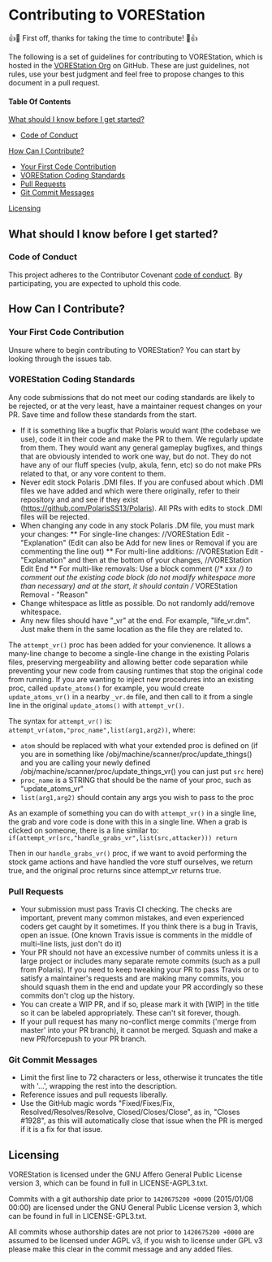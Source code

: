# Contributing to VOREStation

:+1::tada: First off, thanks for taking the time to contribute! :tada::+1:

The following is a set of guidelines for contributing to VOREStation, which is hosted in the [VOREStation Org](https://github.com/VOREStation) on GitHub.
These are just guidelines, not rules, use your best judgment and feel free to propose changes to this document in a pull request.

#### Table Of Contents

[What should I know before I get started?](#what-should-i-know-before-i-get-started)
  * [Code of Conduct](#code-of-conduct)

[How Can I Contribute?](#how-can-i-contribute)
  * [Your First Code Contribution](#your-first-code-contribution)
  * [VOREStation Coding Standards](#vorestation-coding-standards)
  * [Pull Requests](#pull-requests)
  * [Git Commit Messages](#git-commit-messages)

[Licensing](#Licensing)


## What should I know before I get started?

### Code of Conduct

This project adheres to the Contributor Covenant [code of conduct](CODE_OF_CONDUCT.md).
By participating, you are expected to uphold this code.

## How Can I Contribute?

### Your First Code Contribution

Unsure where to begin contributing to VOREStation? You can start by looking through the issues tab.

### VOREStation Coding Standards

Any code submissions that do not meet our coding standards are likely to be rejected, or at the very least, have a maintainer request changes on your PR. Save time and follow these standards from the start.

* If it is something like a bugfix that Polaris would want (the codebase we use), code it in their code and make the PR to them. We regularly update from them. They would want any general gameplay bugfixes, and things that are obviously intended to work one way, but do not. They do not have any of our fluff species (vulp, akula, fenn, etc) so do not make PRs related to that, or any vore content to them.
* Never edit stock Polaris .DMI files. If you are confused about which .DMI files we have added and which were there originally, refer to their repository and and see if they exist (https://github.com/PolarisSS13/Polaris). All PRs with edits to stock .DMI files will be rejected.
* When changing any code in any stock Polaris .DM file, you must mark your changes:
** For single-line changes: //VOREStation Edit - "Explanation" (Edit can also be Add for new lines or Removal if you are commenting the line out)
** For multi-line additions: //VOREStation Edit - "Explanation" and then at the bottom of your changes, //VOREStation Edit End
** For multi-like removals: Use a block comment (/* xxx */) to comment out the existing code block (do not modify whitespace more than necessary) and at the start, it should contain /* VOREStation Removal - "Reason"
* Change whitespace as little as possible. Do not randomly add/remove whitespace.
* Any new files should have "_vr" at the end. For example, "life_vr.dm". Just make them in the same location as the file they are related to.

The `attempt_vr()` proc has been added for your convienence. It allows a many-line change to become a single-line change in the existing Polaris files, preserving mergeability and allowing better code separation while preventing your new code from causing runtimes that stop the original code from running. If you are wanting to inject new procedures into an existing proc, called `update_atoms()` for example, you would create `update_atoms_vr()` in a nearby `_vr.dm` file, and then call to it from a single line in the original `update_atoms()` with `attempt_vr()`.

The syntax for `attempt_vr()` is: `attempt_vr(atom,"proc_name",list(arg1,arg2))`, where:
* `atom` should be replaced with what your extended proc is defined on (if you are in something like /obj/machine/scanner/proc/update_things() and you are calling your newly defined /obj/machine/scanner/proc/update_things_vr() you can just put `src` here)
* `proc_name` is a STRING that should be the name of your proc, such as "update_atoms_vr"
* `list(arg1,arg2)` should contain any args you wish to pass to the proc

As an example of something you can do with `attempt_vr()` in a single line, the grab and vore code is done with this in a single line. When a grab is clicked on someone, there is a line similar to:
`if(attempt_vr(src,"handle_grabs_vr",list(src,attacker))) return`

Then in our `handle_grabs_vr()` proc, if we want to avoid performing the stock game actions and have handled the vore stuff ourselves, we return true, and the original proc returns since attempt_vr returns true.

### Pull Requests

* Your submission must pass Travis CI checking. The checks are important, prevent many common mistakes, and even experienced coders get caught by it sometimes. If you think there is a bug in Travis, open an issue. (One known Travis issue is comments in the middle of multi-line lists, just don't do it)
* Your PR should not have an excessive number of commits unless it is a large project or includes many separate remote commits (such as a pull from Polaris). If you need to keep tweaking your PR to pass Travis or to satisfy a maintainer's requests and are making many commits, you should squash them in the end and update your PR accordingly so these commits don't clog up the history.
* You can create a WIP PR, and if so, please mark it with [WIP] in the title so it can be labeled appropriately. These can't sit forever, though.
* If your pull request has many no-conflict merge commits ('merge from master' into your PR branch), it cannot be merged. Squash and make a new PR/forcepush to your PR branch.

### Git Commit Messages

* Limit the first line to 72 characters or less, otherwise it truncates the title with '...', wrapping the rest into the description.
* Reference issues and pull requests liberally.
* Use the GitHub magic words "Fixed/Fixes/Fix, Resolved/Resolves/Resolve, Closed/Closes/Close", as in, "Closes #1928", as this will automatically close that issue when the PR is merged if it is a fix for that issue.

## Licensing
VOREStation is licensed under the GNU Affero General Public License version 3, which can be found in full in LICENSE-AGPL3.txt.

Commits with a git authorship date prior to `1420675200 +0000` (2015/01/08 00:00) are licensed under the GNU General Public License version 3, which can be found in full in LICENSE-GPL3.txt.

All commits whose authorship dates are not prior to `1420675200 +0000` are assumed to be licensed under AGPL v3, if you wish to license under GPL v3 please make this clear in the commit message and any added files.
